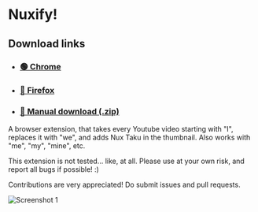# Nuxify! 

## Download links

- ### [🟢 Chrome](https://chromewebstore.google.com/detail/nuxify/ooogdmlccimeanefkldmnfdeggmbfbkk)
- ### [🦊 Firefox](https://addons.mozilla.org/en-US/firefox/addon/nuxify)
- ### [📂 Manual download (.zip)](https://github.com/gducrash/nuxify/releases/latest)

A browser extension, that takes every Youtube video starting with "I", replaces it with "we", and adds Nux Taku in the thumbnail. Also works with "me", "my", "mine", etc.

This extension is not tested... like, at all. Please use at your own risk, and report all bugs if possible! :)

Contributions are very appreciated! Do submit issues and pull requests.

![Screenshot 1](https://cdn.discordapp.com/attachments/510776441084968977/1277666288604413963/IMG_20240826_180340_619.jpg?ex=66cdfef5&is=66ccad75&hm=717f99069b76a0374b81ae92626b1056fc5d333fc81479207c5f2b4ed85da102&)
